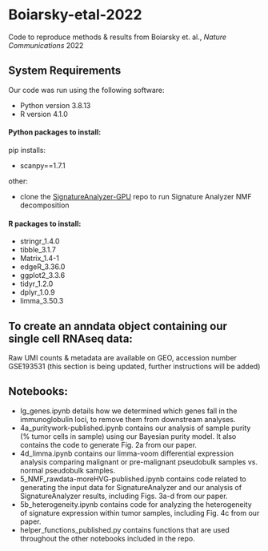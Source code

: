 # Boiarsky-etal-2022
Code to reproduce methods &amp; results from Boiarsky et. al., *Nature Communications* 2022

## System Requirements
Our code was run using the following software:
- Python version 3.8.13
- R version 4.1.0

#### Python packages to install:

pip installs:
- scanpy==1.7.1

other:
- clone the [SignatureAnalyzer-GPU](https://github.com/broadinstitute/SignatureAnalyzer-GPU) repo to run Signature Analyzer NMF decomposition

#### R packages to install:
- stringr_1.4.0 
- tibble_3.1.7  
- Matrix_1.4-1  
- edgeR_3.36.0  
- ggplot2_3.3.6
- tidyr_1.2.0   
- dplyr_1.0.9   
- limma_3.50.3

## To create an anndata object containing our single cell RNAseq data:
Raw UMI counts & metadata are available on GEO, accession number GSE193531 (this section is being updated, further instructions will be added)

## Notebooks:
- Ig_genes.ipynb details how we determined which genes fall in the immunoglobulin loci, to remove them from downstream analyses.
- 4a_puritywork-published.ipynb contains our analysis of sample purity (% tumor cells in sample) using our Bayesian purity model. It also contains the code to generate Fig. 2a from our paper. 
- 4d_limma.ipynb contains our limma-voom differential expression analysis comparing malignant or pre-malignant pseudobulk samples vs. normal pseudobulk samples.
- 5_NMF_rawdata-moreHVG-published.ipynb contains code related to generating the input data for SignatureAnalyzer and our analysis of SignatureAnalyzer results, including Figs. 3a-d from our paper.
- 5b_heterogeneity.ipynb contains code for analyzing the heterogeneity of signature expression within tumor samples, including Fig. 4c from our paper.
- helper_functions_published.py contains functions that are used throughout the other notebooks included in the repo.
